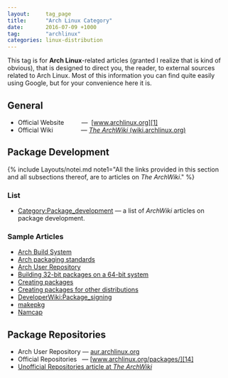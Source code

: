 ```yaml
---
layout:     tag_page
title:      "Arch Linux Category"
date:       2016-07-09 +1000
tag:        "archlinux"
categories: linux-distribution
---
```


This tag is for **Arch Linux**-related articles (granted I realize that is kind of obvious), that is designed to direct you, the reader, to external sources related to Arch Linux. Most of this information you can find quite easily using Google, but for your convenience here it is.

## General
* Official Website &nbsp;&nbsp;&nbsp;&nbsp;&nbsp;&nbsp;&nbsp;&nbsp;&nbsp;&mdash;&nbsp; [www.archlinux.org][1]
* Official Wiki &nbsp;&nbsp;&nbsp;&nbsp;&nbsp;&nbsp;&nbsp;&nbsp;&nbsp;&nbsp;&nbsp;&nbsp;&nbsp;&nbsp; &mdash; [*The ArchWiki* (wiki.archlinux.org)][2]

## Package Development
{% include Layouts/notei.md note1="All the links provided in this section and all subsections thereof, are to articles on *The ArchWiki*." %}
<br/>

### List
* [Category:Package_development][3] &mdash; a list of *ArchWiki* articles on package development.

### Sample Articles
* [Arch Build System][4]
* [Arch packaging standards][5]
* [Arch User Repository][6]
* [Building 32-bit packages on a 64-bit system][7]
* [Creating packages][8]
* [Creating packages for other distributions][9]
* [DeveloperWiki:Package_signing][10]
* [makepkg][11]
* [Namcap][12]

## Package Repositories
* Arch User Repository &mdash; [aur.archlinux.org][13]
* Official Repositories &nbsp; &mdash; [www.archlinux.org/packages/][14]
* [Unofficial Repositories article at *The ArchWiki*][15]

[1]:  https://www.archlinux.org
[2]:  https://wiki.archlinux.org
[3]:  https://wiki.archlinux.org/index.php/Category:Package_development
[4]:  https://wiki.archlinux.org/index.php/Arch_Build_System
[5]:  https://wiki.archlinux.org/index.php/Arch_packaging_standards
[6]:  https://wiki.archlinux.org/index.php/Arch_User_Repository
[7]:  https://wiki.archlinux.org/index.php/Building_32-bit_packages_on_a_64-bit_system
[8]:  https://wiki.archlinux.org/index.php/Creating_packages
[9]:  https://wiki.archlinux.org/index.php/Creating_packages_for_other_distributions
[10]: https://wiki.archlinux.org/index.php/DeveloperWiki:Package_signing
[11]: https://wiki.archlinux.org/index.php/Makepkg
[12]: https://wiki.archlinux.org/index.php/Namcap
[13]: https://aur.archlinux.org
[14]: https://www.archlinux.org/packages/
[15]: https://wiki.archlinux.org/index.php/Unofficial_user_repositories
